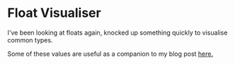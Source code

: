 Float Visualiser
================

I've been looking at floats again, knocked up something quickly to visualise common types.

Some of these values are useful as a companion to my blog post [here.](https://synchingfeeling.wordpress.com/2014/08/10/picking-a-world-size-aka-float-error-prediction-without-the-maths/)
